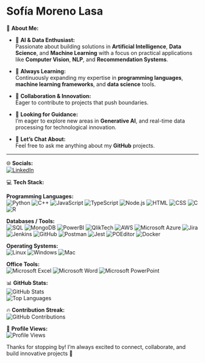 # Sofía Moreno Lasa

💫 **About Me:**

- 🔭 **AI & Data Enthusiast:**  
  Passionate about building solutions in **Artificial Intelligence**, **Data Science**, and **Machine Learning** with a focus on practical applications like **Computer Vision**, **NLP**, and **Recommendation Systems**.

- 🌱 **Always Learning:**  
  Continuously expanding my expertise in **programming languages**, **machine learning frameworks**, and **data science** tools.

- 👯 **Collaboration & Innovation:**  
  Eager to contribute to projects that push boundaries.

- 🤔 **Looking for Guidance:**  
  I’m eager to explore new areas in **Generative AI**, and real-time data processing for technological innovation.

- 💬 **Let’s Chat About:**  
  Feel free to ask me anything about my **GitHub** projects.

---

🌐 **Socials:**  
[![LinkedIn](https://img.shields.io/badge/LinkedIn-0077B5?style=for-the-badge&logo=linkedin&logoColor=white)](https://www.linkedin.com/in/sof%C3%ADa-moreno-lasa-5a2587231/)  

💻 **Tech Stack:**

**Programming Languages:**  
![Python](https://img.shields.io/badge/Python-3776AB?style=for-the-badge&logo=python&logoColor=white)
![C++](https://img.shields.io/badge/C++-00599C?style=for-the-badge&logo=cplusplus&logoColor=white)
![JavaScript](https://img.shields.io/badge/JavaScript-323330?style=for-the-badge&logo=javascript&logoColor=F7DF1E)
![TypeScript](https://img.shields.io/badge/TypeScript-007ACC?style=for-the-badge&logo=typescript&logoColor=white)
![Node.js](https://img.shields.io/badge/Node.js-43853D?style=for-the-badge&logo=node-dot-js&logoColor=white)
![HTML](https://img.shields.io/badge/HTML-E34F26?style=for-the-badge&logo=html5&logoColor=white)
![CSS](https://img.shields.io/badge/CSS-1572B6?style=for-the-badge&logo=css3&logoColor=white)
![C](https://img.shields.io/badge/C-A8B9CC?style=for-the-badge&logo=c&logoColor=white)
![R](https://img.shields.io/badge/R-276DC3?style=for-the-badge&logo=r&logoColor=white)

**Databases / Tools:**  
![SQL](https://img.shields.io/badge/SQL-4479A1?style=for-the-badge&logo=MySQL&logoColor=white)
![MongoDB](https://img.shields.io/badge/MongoDB-4EA94B?style=for-the-badge&logo=mongodb&logoColor=white)
![PowerBI](https://img.shields.io/badge/PowerBI-F2C811?style=for-the-badge&logo=powerbi&logoColor=black)
![QlikTech](https://img.shields.io/badge/QlikTech-00C58E?style=for-the-badge&logo=qlik&logoColor=white)
![AWS](https://img.shields.io/badge/Amazon_AWS-232F3E?style=for-the-badge&logo=amazon-aws&logoColor=white)
![Microsoft Azure](https://img.shields.io/badge/Microsoft_Azure-0089D6?style=for-the-badge&logo=microsoft-azure&logoColor=white)
![Jira](https://img.shields.io/badge/Jira-0052CC?style=for-the-badge&logo=jira&logoColor=white)
![Jenkins](https://img.shields.io/badge/Jenkins-D24939?style=for-the-badge&logo=jenkins&logoColor=white)
![GitHub](https://img.shields.io/badge/GitHub-100000?style=for-the-badge&logo=github&logoColor=white)
![Postman](https://img.shields.io/badge/Postman-FF6C37?style=for-the-badge&logo=postman&logoColor=white)
![Jest](https://img.shields.io/badge/Jest-C21325?style=for-the-badge&logo=jest&logoColor=white)
![POEditor](https://img.shields.io/badge/POEditor-007EC6?style=for-the-badge&logo=poeditor&logoColor=white)
![Docker](https://img.shields.io/badge/Docker-2496ED?style=for-the-badge&logo=docker&logoColor=white)

**Operating Systems:**  
![Linux](https://img.shields.io/badge/Linux-FCC624?style=for-the-badge&logo=linux&logoColor=black)
![Windows](https://img.shields.io/badge/Windows-0078D6?style=for-the-badge&logo=windows&logoColor=white)
![Mac](https://img.shields.io/badge/macOS-000000?style=for-the-badge&logo=apple&logoColor=white)

**Office Tools:**  
![Microsoft Excel](https://img.shields.io/badge/Microsoft_Excel-217346?style=for-the-badge&logo=microsoft-excel&logoColor=white)
![Microsoft Word](https://img.shields.io/badge/Microsoft_Word-2B579A?style=for-the-badge&logo=microsoft-word&logoColor=white)
![Microsoft PowerPoint](https://img.shields.io/badge/Microsoft_PowerPoint-B7472A?style=for-the-badge&logo=microsoft-powerpoint&logoColor=white)


📊 **GitHub Stats:**  
![GitHub Stats](https://github-readme-stats.vercel.app/api?username=smorenolasa1&show_icons=true&theme=radical)  
![Top Languages](https://github-readme-stats.vercel.app/api/top-langs/?username=smorenolasa1&layout=compact&theme=radical)

🔥 **Contribution Streak:**  
![GitHub Contributions](https://github-readme-streak-stats.herokuapp.com/?user=smorenolasa1&theme=radical)

👀 **Profile Views:**  
![Profile Views](https://komarev.com/ghpvc/?username=smorenolasa1&color=blue)

Thanks for stopping by! I’m always excited to connect, collaborate, and build innovative projects 🚀
